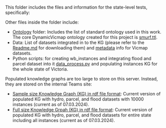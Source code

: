 ﻿This folder includes the files and information for the state-level tests, specifically: 


Other files inside the folder include:
- [Ontology](../Ontology/) folder: Includes the list of standard ontology used in this work. The core DynamicVicmap ontology created for this project is [smurf.ttl](../Ontology/smurf.ttl).
- Data: List of datasets integrated in to the KG (please refer to the [Readme.md](../README.md) for downloading them) and [metadata](../Vicmap_Metadata/) info for Vicmap datasets.
- Python scripts: for creating wb_instances and integrating flood and parcel dataset into it [data_process.py](data_process.py) and populating instances KG for the whole state of Victoria. 


Populated knowledge graphs are too large to store on this server. Instead, they are stored on the internal Teams site:
- [Sample size Knowledge Graph (KG) in rdf file format](https://rmiteduau-my.sharepoint.com/:u:/g/personal/nenad_radosevic_rmit_edu_au/EdUZGYQ0uc1Mk6lsCxwxBrMBD8jY1YKY5se8KTXepWrdWA?e=KRTdeg): Current version of populated KG with hydro, parcel, and flood datasets with 10000 instances (current as of 07.03.2024).
- [Full size Knowledge Grpah (KG) in rdf file format](https://rmiteduau-my.sharepoint.com/:u:/g/personal/nenad_radosevic_rmit_edu_au/EcOcZhCXLlBIgfnzCRyXjUwBeugUS4LbCdXmQ99mNxlPdg?e=0GXDl1): Current version of populated KG with hydro, parcel, and flood datasets for entire state including all instances (current as of 07.03.2024).
